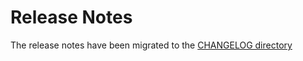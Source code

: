 # Release Notes
The release notes have been migrated to the [CHANGELOG directory](./CHANGELOG/README.md)
